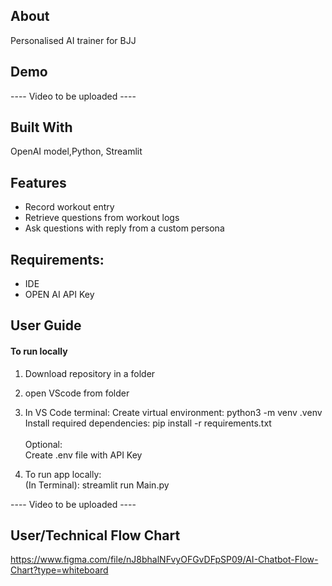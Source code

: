 ## About

Personalised AI trainer for BJJ

## Demo

---- Video to be uploaded ----

## Built With

OpenAI model,Python, Streamlit

## Features

- Record workout entry
- Retrieve questions from workout logs
- Ask questions with reply from a custom persona

## Requirements:

- IDE
- OPEN AI API Key

## User Guide

#### To run locally

1. Download repository in a folder
2. open VScode from folder
3. In VS Code terminal:
   Create virtual environment: python3 -m venv .venv<br>
   Install required dependencies: pip install -r requirements.txt<br>
   <br>
   Optional:<br>
   Create .env file with API Key<br>

4. To run app locally:<br>
   (In Terminal): streamlit run Main.py<br>

---- Video to be uploaded ----

## User/Technical Flow Chart

https://www.figma.com/file/nJ8bhalNFvyOFGvDFpSP09/AI-Chatbot-Flow-Chart?type=whiteboard
